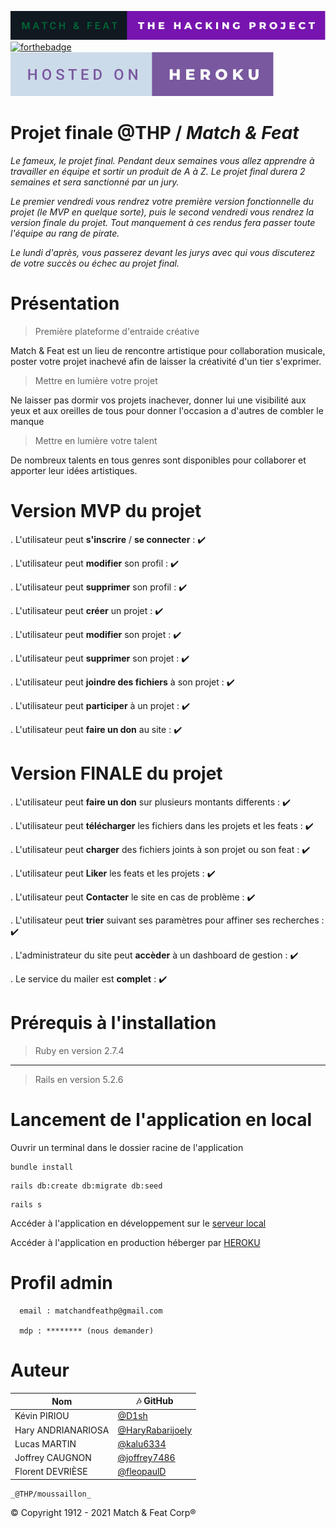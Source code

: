 [![forthebadge](https://raw.githubusercontent.com/KevinPiriou/readme-parts/master/Badges/match-&-feat-the-hacking-project.svg)](https://raw.githubusercontent.com/KevinPiriou/readme-parts/master/Badges/match-&-feat-the-hacking-project.svg)
[![forthebadge](https://forthebadge.com/images/badges/made-with-ruby.svg)](https://forthebadge.com/images/badges/made-with-ruby.svg)
[![forthebadge](https://raw.githubusercontent.com/fleopaulD/README-parts/main/Badges/ftb-hosted-on-heroku.svg)](https://raw.githubusercontent.com/fleopaulD/README-parts/main/Badges/ftb-hosted-on-heroku.svg)


# Projet finale @THP / _**Match & Feat**_

_Le fameux, le projet final. Pendant deux semaines vous allez apprendre à travailler en équipe et sortir un produit de A à Z. Le projet final durera 2 semaines et sera sanctionné par un jury._

_Le premier vendredi vous rendrez votre première version fonctionnelle du projet (le MVP en quelque sorte), puis le second vendredi vous rendrez la version finale du projet. Tout manquement à ces rendus fera passer toute l'équipe au rang de pirate._

_Le lundi d'après, vous passerez devant les jurys avec qui vous discuterez de votre succès ou échec au projet final._

# Présentation

> Première plateforme d'entraide créative

Match & Feat est un lieu de rencontre artistique pour collaboration musicale, poster votre projet inachevé afin de laisser la créativité d'un tier s'exprimer.

> Mettre en lumière votre projet

Ne laisser pas dormir vos projets inachever, donner lui une visibilité aux yeux et aux oreilles de tous pour donner l'occasion a d'autres de combler le manque

> Mettre en lumière votre talent

De nombreux talents en tous genres sont disponibles pour collaborer et apporter leur idées artistiques.

# Version MVP du projet

. L'utilisateur peut __s'inscrire__ / __se connecter__ : :heavy_check_mark:

. L'utilisateur peut __modifier__ son profil : :heavy_check_mark:

. L'utilisateur peut __supprimer__ son profil : :heavy_check_mark:

. L'utilisateur peut __créer__ un projet : :heavy_check_mark:

. L'utilisateur peut __modifier__ son projet : :heavy_check_mark:

. L'utilisateur peut __supprimer__ son projet : :heavy_check_mark:

. L'utilisateur peut __joindre des fichiers__ à son projet : :heavy_check_mark:

. L'utilisateur peut __participer__ à un projet : :heavy_check_mark:

. L'utilisateur peut __faire un don__ au site : :heavy_check_mark:

# Version FINALE du projet

. L'utilisateur peut __faire un don__ sur plusieurs montants differents : :heavy_check_mark:

. L'utilisateur peut __télécharger__ les fichiers dans les projets et les feats : :heavy_check_mark:

. L'utilisateur peut __charger__ des fichiers joints à son projet ou son feat : :heavy_check_mark:

. L'utilisateur peut __Liker__ les feats et les projets : :heavy_check_mark:

. L'utilisateur peut __Contacter__ le site en cas de problème : :heavy_check_mark:

. L'utilisateur peut __trier__ suivant ses paramètres pour affiner ses recherches : :heavy_check_mark:

. L'administrateur du site peut __accèder__ à un dashboard de gestion : :heavy_check_mark:

. Le service du mailer est __complet__ : :heavy_check_mark:



# Prérequis à l'installation

> Ruby en version 2.7.4
***
> Rails en version 5.2.6


# Lancement de l'application en local

  Ouvrir un terminal dans le dossier racine de l'application
   ```shell
  bundle install
  ```

  ```shell
  rails db:create db:migrate db:seed
  ```

  ```shell
  rails s
  ```

  Accéder à l'application en développement sur le 
<a href="//localhost:3000/" class="button danger">serveur local</a>

 Accéder à l'application en production héberger par
 <a href="https://matchandfeathp.herokuapp.com" class="button danger">HEROKU</a> 

# Profil admin

      email : matchandfeathp@gmail.com
      
      mdp : ******** (nous demander)


# Auteur

| Nom | :notes: GitHub |
| ---- | ------ |
| Kévin PIRIOU | <a href="https://github.com/KevinPiriou" class="button danger">@D1sh</a> |
| Hary ANDRIANARIOSA | <a href="https://github.com/HaryRabarijoely" class="button danger">@HaryRabarijoely</a> |
| Lucas MARTIN | <a href="https://github.com/kalu6334" class="button danger">@kalu6334</a> |
| Joffrey CAUGNON | <a href="https://github.com/joffrey7486" class="button danger">@joffrey7486</a> |
| Florent DEVRIÈSE | <a href="https://github.com/fleopaulD" class="button danger">@fleopaulD</a> |

    _@THP/moussaillon_

© Copyright 1912 - 2021 Match & Feat Corp®

